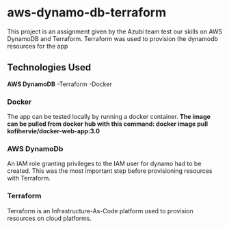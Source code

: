 # aws-dynamo-db-terraform
This project is an assignment given by the Azubi team test our skills on AWS DynamoDB and Terraform. Terraform was used to provision the dynamodb resources for the app

## Technologies Used
**AWS DynamoDB** 
-Terraform
-Docker

### Docker
The app can be tested locally by running a docker container.
**The image can be pulled from docker hub with this command: docker image pull kofihervie/docker-web-app:3.0**

### AWS DynamoDb 
An IAM role granting privileges to the IAM user for dynamo had to be created. This was the most important step before provisioning resources with Terraform.

### Terraform 
Terraform is an Infrastructure-As-Code platform used to provision resources on cloud platforms. 

